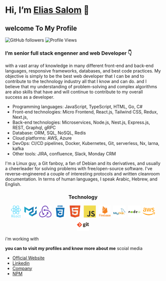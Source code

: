 <p align="center">

#  Hi, I’m [Elias Salom](https://eliassalom.github.io/Website/) 👋
##   welcome To My Profile

![GitHub followers](https://img.shields.io/github/followers/EliasSalom?style=for-the-badge)
![Profile Views](https://komarev.com/ghpvc/?username=EliasSalom&style=for-the-badge)
</p>

### I’m senior full stack engenner and web Developer :point_down:
with a vast array of knowledge in many different front-end and back-end languages, responsive frameworks, databases, and best code practices. My objective is simply to be the best web developer that I can be and to contribute to the technology industry all that I know and can do. and I believe that my understanding of problem-solving and complex algorithms are also skills that have and will continue to contribute to my overall success as a developer.

- Programming languages: JavaScript, TypeScript, HTML, Go, C#
- Front-end technologies: Micro Frontend, React.js, Tailwind CSS, Redux, Next.js, 
- Back-end technologies: Microservices, Node.js, Nest.js, Express.js, REST, Graphql, gRPC
- Database: ORM, SQL, NoSQL, Redis
- Cloud platforms: AWS, Azure
- DevOps: CI/CD pipelines, Docker, Kubernetes, Git, serverless, Nx, larna, kafka 
- Other tools: JIRA, confluence,  Slack, Monday CRM
 
I'm a Linux guy, a Git fanboy, a fan of Debian and its derivatives, and usually a cheerleader for solving problems with free/open-source software. I've reverse-engineered a couple of interesting protocols and written cleanroom documentation.
In terms of human languages, I speak Arabic, Hebrew, and English.

<div align="center">
 <h3>Technology</h3>
  <img src="https://github.com/devicons/devicon/blob/master/icons/react/react-original-wordmark.svg" title="React" alt="React" width="40" height="40"/>&nbsp;
  <img src="https://github.com/devicons/devicon/blob/master/icons/materialui/materialui-original.svg" title="Material UI" alt="Material UI" width="40" height="40"/>&nbsp;
  <img src="https://github.com/devicons/devicon/blob/master/icons/redux/redux-original.svg" title="Redux" alt="Redux " width="40" height="40"/>&nbsp;
  <img src="https://github.com/devicons/devicon/blob/master/icons/css3/css3-plain-wordmark.svg"  title="CSS3" alt="CSS" width="40" height="40"/>&nbsp;
  <img src="https://github.com/devicons/devicon/blob/master/icons/html5/html5-original.svg" title="HTML5" alt="HTML" width="40" height="40"/>&nbsp;
  <img src="https://github.com/devicons/devicon/blob/master/icons/javascript/javascript-original.svg" title="JavaScript" alt="JavaScript" width="40" height="40"/>&nbsp;
  <img src="https://github.com/devicons/devicon/blob/master/icons/firebase/firebase-plain-wordmark.svg" title="Firebase" alt="Firebase" width="40" height="40"/>&nbsp;
  <img src="https://github.com/devicons/devicon/blob/master/icons/mysql/mysql-original-wordmark.svg" title="MySQL"  alt="MySQL" width="40" height="40"/>&nbsp;
  <img src="https://github.com/devicons/devicon/blob/master/icons/nodejs/nodejs-original-wordmark.svg" title="NodeJS" alt="NodeJS" width="40" height="40"/>&nbsp;
  <img src="https://github.com/devicons/devicon/blob/master/icons/amazonwebservices/amazonwebservices-plain-wordmark.svg" title="AWS" alt="AWS" width="40" height="40"/>&nbsp;
  <img src="https://github.com/devicons/devicon/blob/master/icons/git/git-original-wordmark.svg" title="Git" **alt="Git" width="40" height="40"/>
</div>

i'm working with 

<!-- Freamwork | language | Project link
------------- | ------------- | -------------- 
Django | Python | [click here](http://github.com)
node.js | JavaScript | [click here](http://github.com)
DotNet | C# | [click here](http://github.com)
Laravel | PHP | [click here](http://github.com) -->

**you can to visit my profiles and know more about me**
scoial media
* [Official Website](https://eliassalom.github.io/Website/)
* [Linkedin](https://www.linkedin.com/in/elias-salom-8a9a756b/)
* [Company](https://cybermood.io/)
* [NPM](https://www.npmjs.com/~eliassalom?activeTab=packages)

<!-- <a href="https://github.com/anuraghazra/github-readme-stats">
  <img align="center" src="https://github-readme-stats.vercel.app/api/pin/?username=anuraghazra&repo=github-readme-stats" />
</a>
<a href="https://github.com/anuraghazra/convoychat">
  <img align="center" src="https://github-readme-stats.vercel.app/api/pin/?username=anuraghazra&repo=convoychat" />
</a> -->



<!---
EliasSalom/EliasSalom is a ✨ special ✨ repository because its `README.md` (this file) appears on your GitHub profile.
You can click the Preview link to take a look at your changes.
--->
